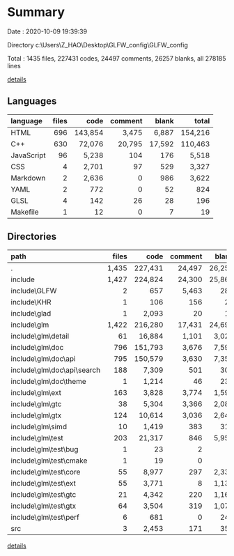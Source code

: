 # Summary

Date : 2020-10-09 19:39:39

Directory c:\Users\Z_HAO\Desktop\GLFW_config\GLFW_config

Total : 1435 files,  227431 codes, 24497 comments, 26257 blanks, all 278185 lines

[details](details.md)

## Languages
| language | files | code | comment | blank | total |
| :--- | ---: | ---: | ---: | ---: | ---: |
| HTML | 696 | 143,854 | 3,475 | 6,887 | 154,216 |
| C++ | 630 | 72,076 | 20,795 | 17,592 | 110,463 |
| JavaScript | 96 | 5,238 | 104 | 176 | 5,518 |
| CSS | 4 | 2,701 | 97 | 529 | 3,327 |
| Markdown | 2 | 2,636 | 0 | 986 | 3,622 |
| YAML | 2 | 772 | 0 | 52 | 824 |
| GLSL | 4 | 142 | 26 | 28 | 196 |
| Makefile | 1 | 12 | 0 | 7 | 19 |

## Directories
| path | files | code | comment | blank | total |
| :--- | ---: | ---: | ---: | ---: | ---: |
| . | 1,435 | 227,431 | 24,497 | 26,257 | 278,185 |
| include | 1,427 | 224,824 | 24,300 | 25,867 | 274,991 |
| include\GLFW | 2 | 657 | 5,463 | 281 | 6,401 |
| include\KHR | 1 | 106 | 156 | 29 | 291 |
| include\glad | 1 | 2,093 | 20 | 17 | 2,130 |
| include\glm | 1,422 | 216,280 | 17,431 | 24,695 | 258,406 |
| include\glm\detail | 61 | 16,884 | 1,101 | 3,025 | 21,010 |
| include\glm\doc | 796 | 151,793 | 3,676 | 7,592 | 163,061 |
| include\glm\doc\api | 795 | 150,579 | 3,630 | 7,355 | 161,564 |
| include\glm\doc\api\search | 188 | 7,309 | 501 | 304 | 8,114 |
| include\glm\doc\theme | 1 | 1,214 | 46 | 237 | 1,497 |
| include\glm\ext | 163 | 3,828 | 3,774 | 1,596 | 9,198 |
| include\glm\gtc | 38 | 5,304 | 3,366 | 2,088 | 10,758 |
| include\glm\gtx | 124 | 10,614 | 3,036 | 2,640 | 16,290 |
| include\glm\simd | 10 | 1,419 | 383 | 313 | 2,115 |
| include\glm\test | 203 | 21,317 | 846 | 5,957 | 28,120 |
| include\glm\test\bug | 1 | 23 | 2 | 7 | 32 |
| include\glm\test\cmake | 1 | 19 | 0 | 4 | 23 |
| include\glm\test\core | 55 | 8,977 | 297 | 2,331 | 11,605 |
| include\glm\test\ext | 55 | 3,771 | 8 | 1,139 | 4,918 |
| include\glm\test\gtc | 21 | 4,342 | 220 | 1,161 | 5,723 |
| include\glm\test\gtx | 64 | 3,504 | 319 | 1,075 | 4,898 |
| include\glm\test\perf | 6 | 681 | 0 | 240 | 921 |
| src | 3 | 2,453 | 171 | 355 | 2,979 |

[details](details.md)
